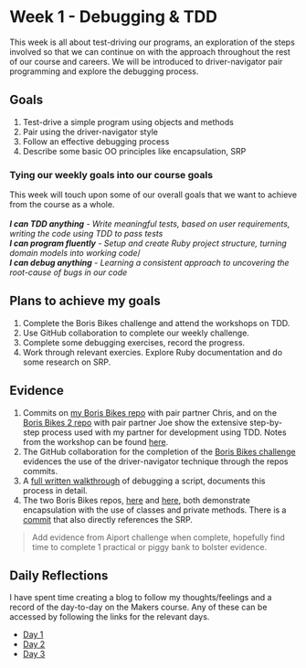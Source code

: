 # Week 1 - Debugging & TDD
This week is all about test-driving our programs, an exploration of the steps involved so that we can continue on with the approach throughout the rest of our course and careers. We will be introduced to driver-navigator pair programming and explore the debugging process.

## Goals
1. Test-drive a simple program using objects and methods
2. Pair using the driver-navigator style
3. Follow an effective debugging process
4. Describe some basic OO principles like encapsulation, SRP

### Tying our weekly goals into our course goals
This week will touch upon some of our overall goals that we want to achieve from the course as a whole.<br /><br />
**_I can TDD anything_** *- Write meaningful tests, based on user requirements, writing the code using TDD to pass tests*<br />
**_I can program fluently_** *- Setup and create Ruby project structure, turning domain models into working code*/<br />
**_I can debug anything_** *- Learning a consistent approach to uncovering the root-cause of bugs in our code*

## Plans to achieve my goals
1. Complete the Boris Bikes challenge and attend the workshops on TDD.
2. Use GitHub collaboration to complete our weekly challenge.
3. Complete some debugging exercises, record the progress.
4. Work through relevant exercies. Explore Ruby documentation and do some research on SRP.

## Evidence
1. Commits on [my Boris Bikes repo](https://github.com/adamwoodcock98/boris-bikes) with pair partner Chris, and on the [Boris Bikes 2 repo]() with pair partner Joe show the extensive step-by-step process used with my partner for development using TDD. Notes from the workshop can be found [here](https://github.com/adamwoodcock98/MakersPortfolio/blob/main/Evidence/TDD%20Workshop%20-%2024th%20Feb%202022.md).
2. The GitHub collaboration for the completion of the [Boris Bikes challenge](https://github.com/adamwoodcock98/boris-bikes) evidences the use of the driver-navigator technique through the repos commits.
3. A [full written walkthrough](https://github.com/adamwoodcock98/MakersPortfolio/blob/main/Evidence/debugging-walkthrough.md) of debugging a script, documents this process in detail.
4. The two Boris Bikes repos, [here](https://github.com/adamwoodcock98/boris-bikes) and [here](https://github.com/joe-thornton/boris-bikes-2), both demonstrate encapsulation with the use of classes and private methods. There is a [commit](https://github.com/joe-thornton/boris-bikes-2/commit/ab32bd629eeb43032287be2d5db5d2ac88aba2ed) that also directly references the SRP.

> Add evidence from Aiport challenge when complete, hopefully find time to complete 1 practical or piggy bank to bolster evidence.

## Daily Reflections
I have spent time creating a blog to follow my thoughts/feelings and a record of the day-to-day on the Makers course. Any of these can be accessed by following the links for the relevant days.
* [Day 1](https://medium.com/@adam.woodcock98/pinch-me-i-need-to-know-this-is-real-makers-day-1-19fc3d77b63c)
* [Day 2](https://medium.com/@adam.woodcock98/can-you-hear-that-bug-makers-day-2-480d6ca2cb57)
* [Day 3](https://medium.com/@adam.woodcock98/fail-to-plan-plan-to-fail-makers-day-3-e56cb060ec4e)
